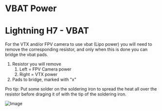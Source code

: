 # VBAT Power

# Lightning H7 - VBAT
For the VTX and/or FPV camera to use vbat (Lipo power) you will need to remove the corresponding resistor, and only when this is done you can bridge the vbat pads.

1. Resistor you will remove
    1. Left = FPV Camera power
    1. Right = VTX power
1. Pads to bridge, marked with "x"

Pro tip: Put some solder on the soldering iron to spread the heat all over the resistor before draging it of with the tip of the soldering iron.

![Image](https://github.com/fl1wiki-mrteel/FlightOneWiki/blob/main/IMG/H7VBAT.PNG)


